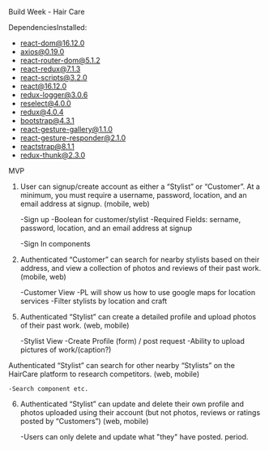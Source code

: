 Build Week - Hair Care

DependenciesInstalled: 
+ react-dom@16.12.0
+ axios@0.19.0
+ react-router-dom@5.1.2
+ react-redux@7.1.3
+ react-scripts@3.2.0
+ react@16.12.0
+ redux-logger@3.0.6
+ reselect@4.0.0
+ redux@4.0.4
+ bootstrap@4.3.1
+ react-gesture-gallery@1.1.0
+ react-gesture-responder@2.1.0
+ reactstrap@8.1.1
+ redux-thunk@2.3.0


MVP
1. User can signup/create account as either a “Stylist” or “Customer”. At a minimum, you must require a username, password, location, and an email address at signup. (mobile, web)

    -Sign up
        -Boolean for customer/stylist
        -Required Fields: sername, password, location, and an email address at signup

    -Sign In components

2. Authenticated “Customer” can search for nearby stylists based on their address, and view a collection of photos and reviews of their past work. (mobile, web)

    -Customer View 
    -PL will show us how to use google maps for location services
    -Filter stylists by location and craft

<!-- 3. Authenticated “Customer” can upload photos, a short review and rate both the stylist and the haircut received. (mobile)

4. Authenticated “Customer” can update or delete photos, reviews and “Stylist” ratings created with their user account. (mobile) -->

5. Authenticated “Stylist” can create a detailed profile and upload photos of their past work. (web, mobile)

    -Stylist View
    -Create Profile (form) / post request
    -Ability to upload pictures of work/(caption?)

Authenticated “Stylist” can search for other nearby “Stylists” on the HairCare platform to research competitors. (web, mobile)

    -Search component etc.

6. Authenticated “Stylist” can update and delete their own profile and photos uploaded using their account (but not photos, reviews or ratings posted by “Customers”) (web, mobile)

    -Users can only delete and update what "they" have posted. period. 


    